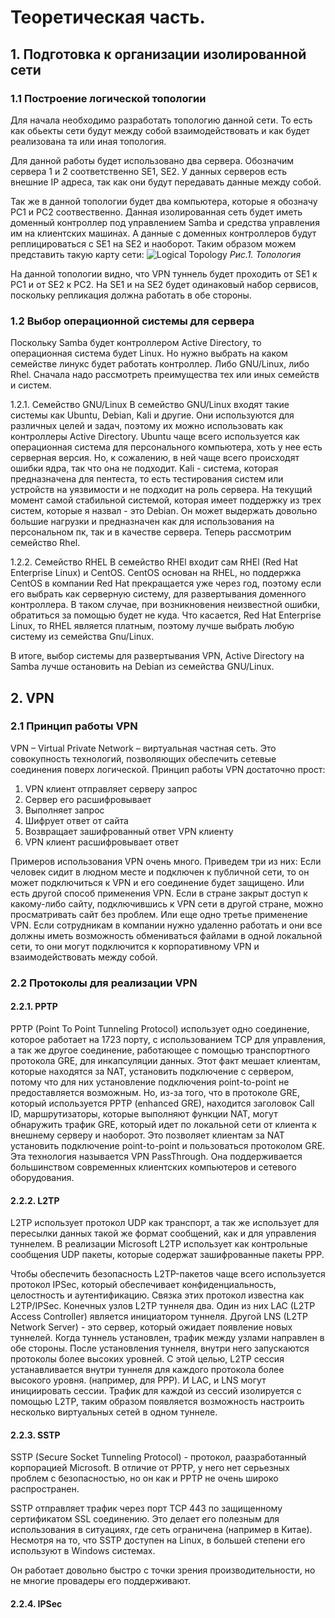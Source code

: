 # Теоретическая часть.
## 1. Подготовка к организации изолированной сети
### 1.1 Построение логической топологии
Для начала необходимо разработать топологию данной сети. То есть как обьекты сети будут между собой взаимодействовать и как будет реализована та или иная топология.

Для данной работы будет использовано два сервера. Обозначим сервера 1 и 2 соответственно SE1, SE2. У данных серверов есть внешние IP адреса, так как они будут передавать данные между собой.

Так же в данной топологии будет два компьютера, которые я обозначу PC1 и PC2 соотвественно. Данная изолированная сеть будет иметь доменный контроллер под управлением Samba и средства управления им на клиентских машинах. А данные с доменных контроллеров будут реплицироваться с SE1 на SE2 и наоборот.
Таким образом можем представить такую карту сети:
![Logical Topology](https://user-images.githubusercontent.com/58629552/172162321-5993be3a-9cb7-47f2-b9d6-c67b54e49abc.png)
*Рис.1. Топология*

На данной топологии видно, что VPN туннель будет проходить от SE1 к PC1 и от SE2 к PC2. На SE1 и на SE2 будет одинаковый набор сервисов, поскольку репликация должна работать в обе стороны.
### 1.2 Выбор операционной системы для сервера
Поскольку Samba будет контроллером Active Directory, то операционная система будет Linux. Но нужно выбрать на каком семействе линукс будет работать контроллер. Либо GNU/Linux, либо Rhel. Сначала надо рассмотреть преимущества тех или иных семейств и систем.

1.2.1. Семейство GNU/Linux
В семейство GNU/Linux входят такие системы как Ubuntu, Debian, Kali и другие. Они используются для различных целей и задач, поэтому их можно использовать как контроллеры Active Directory. Ubuntu чаще всего используется как операционная система для персонального компьютера, хоть у нее есть серверная версия. Но, к сожалению, в ней чаще всего происходят ошибки ядра, так что она не подходит. Kali - система, которая предназначена для пентеста, то есть тестирования систем или устройств на уязвимости и не подходит на роль сервера. На текущий момент самой стабильной системой, которая имеет поддержку из трех систем, которые я назвал - это Debian. Он может выдержать довольно большие нагрузки и предназначен как для использования на персональном пк, так и в качестве сервера. Теперь рассмотрим семейство Rhel.

1.2.2. Семейство RHEL
В семейство RHEl входит сам RHEl (Red Hat Enterprise Linux) и CentOS. CentOS основан на RHEL, но поддержка CentOS в компании Red Hat прекращается уже через год, поэтому если его выбрать как серверную систему, для развертывания доменного контроллера. В таком случае, при возникновения неизвестной ошибки, обратиться за помощью будет не куда. Что касается, Red Hat Enterprise Linux, то RHEL является платным, поэтому лучше выбрать любую систему из семейства Gnu/Linux.

В итоге, выбор системы для развертывания VPN, Active Directory на Samba лучше остановить на Debian из семейства GNU/Linux.

## 2. VPN
### 2.1 Принцип работы VPN
VPN – Virtual Private Network – виртуальная частная сеть. Это совокупность технологий, позволяющих обеспечить сетевые соединения поверх логической.
Принцип работы VPN достаточно прост:
1. VPN клиент отправляет серверу запрос
2. Сервер его расшифровывает
3. Выполняет запрос
4. Шифрует ответ от сайта
5. Возвращает зашифрованный ответ VPN клиенту
6. VPN клиент расшифровывает ответ

Примеров использования VPN очень много. Приведем три из них: Если человек сидит в людном месте и подключен к публичной сети, то он может подключиться к VPN и его соединение будет защищено. Или есть другой способ применения VPN. Если в стране закрыт доступ к какому-либо сайту, подключившись к VPN сети в другой стране, можно просматривать сайт без проблем. Или еще одно третье применение VPN. Если сотрудникам в компании нужно удаленно работать и они все должны иметь возможность обмениваться файлами в одной локальной сети, то они могут подключится к корпоративному VPN и взаимодействовать между собой.

### 2.2 Протоколы для реализации VPN
#### 2.2.1. PPTP
PPTP (Point To Point Tunneling Protocol) использует одно соединение, которое работает на 1723 порту, с использованием TCP для управления, а так же другое соединение, работающее с помощью транспортного протокола GRE, для инкапсуляции данных. Этот факт мешает клиентам, которые находятся за NAT, установить подключение с сервером, потому что для них установление подключения point-to-point не предоставляется возможным. Но, из-за того, что в протоколе GRE, который используется PPTP (enhanced GRE), находится заголовок Call ID, маршрутизаторы, которые выполняют функции NAT, могут обнаружить трафик GRE, который идет по локальной сети от клиента к внешнему серверу и наоборот. Это позволяет клиентам за NAT установить подключение point-to-point и пользоваться протоколом GRE. Эта технология называется VPN PassThrough. Она поддерживается большинством современных клиентских компьютеров и сетевого оборудования.

#### 2.2.2. L2TP
L2TP использует протокол UDP как транспорт, а так же использует для пересылки данных такой же формат сообщений, как и для управления туннелем. В реализации Microsoft L2TP использует как контрольные сообщения UDP пакеты, которые содержат зашифрованные пакеты PPP.

Чтобы обеспечить безопасность L2TP-пакетов чаще всего используется протокол IPSec, который обеспечивает конфиденциальность, целостность и аутентификацию. Связка этих протокол известна как L2TP/IPSec. Конечных узлов L2TP туннеля два. Один из них LAC (L2TP Access Controller) является инициатором туннеля. Другой LNS (L2TP Network Server) - это сервер, который ожидает появление новых туннелей. Когда туннель установлен, трафик между узлами направлен в обе стороны. После установления туннеля, внутри него запускаются протоколы более высоких уровней. С этой целью, L2TP сессия устанавливается внутри туннеля для каждого протокола более высокого уровня. (например, для PPP). И LAC, и LNS могут инициировать сессии. Трафик для каждой из сессий изолируется с помощью L2TP, таким образом появляется возможность настроить несколько виртуальных сетей в одном туннеле.

#### 2.2.3. SSTP
SSTP (Secure Socket Tunneling Protocol) - протокол, раазработанный корпорацией Microsoft. В отличие от PPTP, у него нет серьезных проблем с безопасностью, но он как и PPTP не очень широко распространен.

SSTP отправляет трафик через порт TCP 443 по защищенному сертификатом SSL соединению. Это делает его полезным для использования в ситуациях, где сеть ограничена (например в Китае). Несмотря на то, что SSTP доступен на Linux, в большей степени его используют в Windows системах.

Он работает довольно быстро с точки зрения производительности, но не многие провадеры его поддерживают.

#### 2.2.4. IPSec
